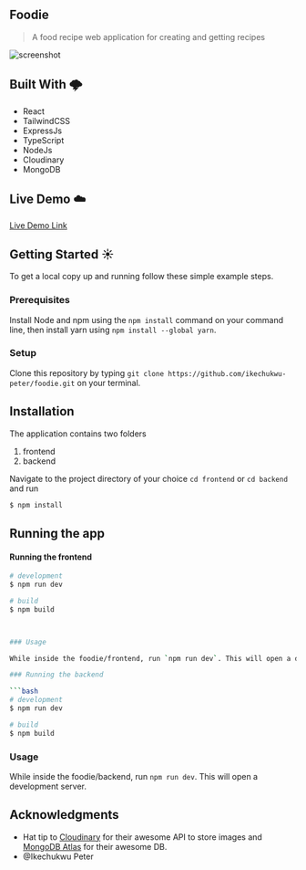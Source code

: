 ## Foodie

> A food recipe web application for creating and getting recipes

![screenshot](./assets/screen.gif)

## Built With 🌩️

- React
- TailwindCSS
- ExpressJs
- TypeScript
- NodeJs
- Cloudinary
- MongoDB

## Live Demo ☁️

[Live Demo Link](https://foodie-beta-eight.vercel.app/)

## Getting Started ☀️

To get a local copy up and running follow these simple example steps.

### Prerequisites

Install Node and npm using the `npm install` command on your command line, then install yarn using `npm install --global yarn`.

### Setup

Clone this repository by typing `git clone https://github.com/ikechukwu-peter/foodie.git` on your terminal.

## Installation

The application contains two folders

1. frontend
2. backend

Navigate to the project directory of your choice `cd frontend` or `cd backend` and run

```bash
$ npm install
```

## Running the app

#### Running the frontend

```bash
# development
$ npm run dev

# build
$ npm build



### Usage

While inside the foodie/frontend, run `npm run dev`. This will open a development server.

### Running the backend

```bash
# development
$ npm run dev

# build
$ npm build

```

### Usage

While inside the foodie/backend, run `npm run dev`. This will open a development server.







## Acknowledgments

- Hat tip to [Cloudinary](cloudinary.com) for their awesome API to store images and [MongoDB Atlas](mongodb.com) for their awesome DB.
- @Ikechukwu Peter
